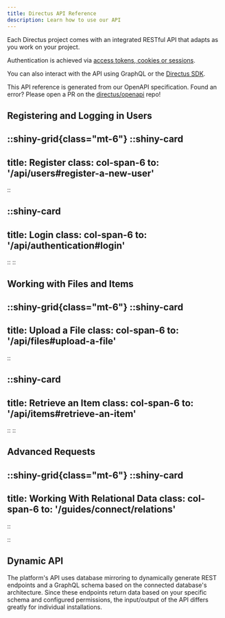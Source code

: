 ```yaml
---
title: Directus API Reference
description: Learn how to use our API
---
```


Each Directus project comes with an integrated RESTful API that adapts as you work on your project.

Authentication is achieved via [access tokens, cookies or sessions](/guides/auth/tokens-cookies).

You can also interact with the API using GraphQL or the [Directus SDK](/guides/connect/sdk).

This API reference is generated from our OpenAPI specification. Found an error? Please open a PR on the [directus/openapi](https://github.com/directus/openapi) repo!

## Registering and Logging in Users

::shiny-grid{class="mt-6"}
  ::shiny-card
  ---
  title: Register
  class: col-span-6
  to: '/api/users#register-a-new-user'
  ---
  ::
  
  ::shiny-card
  ---
  title: Login
  class: col-span-6
  to: '/api/authentication#login'
  ---
  ::
::

## Working with Files and Items

::shiny-grid{class="mt-6"}
  ::shiny-card
  ---
  title: Upload a File
  class: col-span-6
  to: '/api/files#upload-a-file'
  ---
  ::

  ::shiny-card
  ---
  title: Retrieve an Item
  class: col-span-6
  to: '/api/items#retrieve-an-item'
  ---
  ::
::

## Advanced Requests

::shiny-grid{class="mt-6"}
  ::shiny-card
  ---
  title: Working With Relational Data
  class: col-span-6
  to: '/guides/connect/relations'
  ---
  ::

::

## Dynamic API

The platform's API uses database mirroring to dynamically generate
REST endpoints and a GraphQL schema based on the connected database's architecture. Since these endpoints return data
based on your specific schema and configured permissions, the input/output of the API differs greatly for individual
installations.
